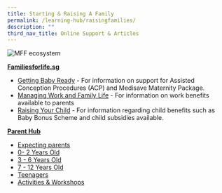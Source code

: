 ```yaml
---
title: Starting & Raising A Family
permalink: /learning-hub/raisingfamilies/
description: ""
third_nav_title: Online Support & Articles
---
```

![MFF ecosystem](https://www.madeforfamilies.gov.sg/images/default-source/default-album/mff-ecosystem_v8-01d4350b7211ae431fbdd1061d81752504.png?sfvrsn=1fedc561_0)

<b>[Familiesforlife.sg](https://ffl.familiesforlife.sg/pages/homepage) </b><br>

* [Getting Baby Ready](https://www.madeforfamilies.gov.sg/faqs/getting-baby-ready) - For information on support for Assisted Conception Procedures (ACP) and Medisave Maternity Package.
* [Managing Work and Family Life](https://www.madeforfamilies.gov.sg/faqs/managing-work-and-family-life) - For information on work benefits available to parents
* [Raising Your Child](https://www.madeforfamilies.gov.sg/faqs/raising-your-child) - For information regarding child benefits such as Baby Bonus Scheme and child subsidies available.

<b>[Parent Hub](https://www.healthhub.sg/programmes/183/parent-hub)</b>
* [Expecting parents](https://www.healthhub.sg/programmes/183/parent-hub/pregnancy)
* [0- 2 Years Old](https://www.healthhub.sg/programmes/183/parent-hub/baby-toddler)
* [3 - 6 Years Old](https://www.healthhub.sg/programmes/183/parent-hub/preschool)
* [7 - 12 Years Old](https://www.healthhub.sg/programmes/183/parent-hub/primary)
* [Teenagers](https://www.healthhub.sg/programmes/183/parent-hub/teens)
* [Activities &amp; Workshops](https://www.healthhub.sg/programmes/183/parent-hub/teens)
